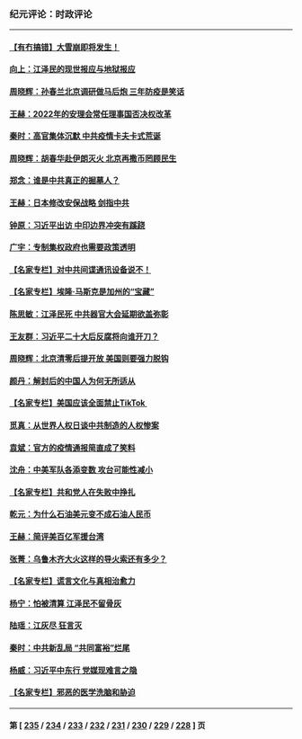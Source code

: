 ### 纪元评论：时政评论
---
#### [【有冇搞错】大雪崩即将发生！](../../pages/nsc1025/n13885299.md) 
#### [向上：江泽民的现世报应与地狱报应](../../pages/nsc1025/n13885368.md) 
#### [周晓辉：孙春兰北京调研做马后炮 三年防疫是笑话](../../pages/nsc1025/n13884846.md) 
#### [王赫：2022年的安理会常任理事国否决权改革](../../pages/nsc1025/n13885048.md) 
#### [秦时：高官集体沉默 中共疫情卡夫卡式荒诞](../../pages/nsc1025/n13885018.md) 
#### [周晓辉：胡春华赴伊朗灭火 北京再撒币罔顾民生](../../pages/nsc1025/n13884833.md) 
#### [郑念：谁是中共真正的掘墓人？](../../pages/nsc1025/n13884530.md) 
#### [王赫：日本修改安保战略 剑指中共](../../pages/nsc1025/n13884566.md) 
#### [钟原：习近平出访 中印边界冲突有蹊跷](../../pages/nsc1025/n13884330.md) 
#### [广宇：专制集权政府也需要政策透明](../../pages/nsc1025/n13884490.md) 
#### [【名家专栏】对中共间谍通讯设备说不！](../../pages/nsc1025/n13884032.md) 
#### [【名家专栏】埃隆‧马斯克是加州的“宝藏”](../../pages/nsc1025/n13883998.md) 
#### [陈思敏：江泽民死 中共器官大会延期欲盖弥彰](../../pages/nsc1025/n13883495.md) 
#### [王友群：习近平二十大后反腐将向谁开刀？](../../pages/nsc1025/n13883431.md) 
#### [周晓辉：北京清零后提开放 美国则要强力脱钩](../../pages/nsc1025/n13883446.md) 
#### [颜丹：解封后的中国人为何无所适从](../../pages/nsc1025/n13883368.md) 
#### [【名家专栏】美国应该全面禁止TikTok ](../../pages/nsc1025/n13883316.md) 
#### [觅真：从世界人权日谈中共制造的人权惨案](../../pages/nsc1025/n13883142.md) 
#### [袁斌：官方的疫情通报简直成了笑料](../../pages/nsc1025/n13883006.md) 
#### [沈舟：中美军队各添变数 攻台可能性减小](../../pages/nsc1025/n13882936.md) 
#### [【名家专栏】共和党人在失败中挣扎](../../pages/nsc1025/n13882633.md) 
#### [乾元：为什么石油美元变不成石油人民币](../../pages/nsc1025/n13882915.md) 
#### [王赫：简评美百亿军援台湾](../../pages/nsc1025/n13882721.md) 
#### [张菁：乌鲁木齐大火这样的导火索还有多少？](../../pages/nsc1025/n13882841.md) 
#### [【名家专栏】谎言文化与真相治愈力](../../pages/nsc1025/n13882636.md) 
#### [杨宁：怕被清算 江泽民不留骨灰](../../pages/nsc1025/n13882634.md) 
#### [陆瑶：江灰尽 狂言灭](../../pages/nsc1025/n13882578.md) 
#### [秦时：中共新乱局 “共同富裕”烂尾](../../pages/nsc1025/n13882422.md) 
#### [杨威：习近平中东行 党媒现难言之隐](../../pages/nsc1025/n13882466.md) 
#### [【名家专栏】邪恶的医学洗脑和胁迫](../../pages/nsc1025/n13882251.md) 

---
#### 第 [ [235](./235.md) / [234](./234.md) / [233](./233.md) / [232](./232.md) / [231](./231.md) / [230](./230.md) / [229](./229.md) / [228](./228.md) ] 页
